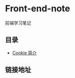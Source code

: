 # Front-end-note
前端学习笔记
## 目录
* [Cookie 简介][Cookie]

## 链接地址
[Cookie]: https://github.com/Sulitude/Front-end-note/blob/master/Cookie.md "Cookie 简介"



